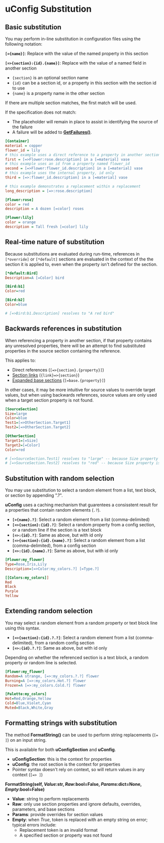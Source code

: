 # uConfig Substitution

## Basic substitution

You may perform in-line substitution in configuration files using the following notation:

**`[={name}]`**: Replace with the value of the named property in this section

**`[=>{section}:{id}.{name}]`**: Replace with the value of a named field in another section
- `{section}` is an optional section name
- `{id}` can be a section id, or a property in this section with the section id to use
- `{name}` is a property name in the other section

If there are multiple section matches, the first match will be used.

If the specification does not match:
- The placeholder will remain in place to assist in identifying the source of the failure
- A failure will be added to [**GetFailures()**](config_troubles.md#error-access).

```ini
[Container]
material = copper
flower_id = lily
# this example uses a direct reference to a property in another section
first = [=>Flower:rose.description] in a [=material] vase
# this example uses an id from a property named flower_id
second = [=>Flower:flower_id.description] in a [=material] vase
# this example uses the internal property, id only
third = [=>:flower_id.description] in a [=material] vase

# this example demonstrates a replacement within a replacement
long_description = [=>:rose.description]

[Flower:rose]
color = red
description = A dozen [=color] roses

[Flower:lily]
color = orange
description = Tall fresh [=color] lily
```

## Real-time nature of substitution

Because substitutions are evaluated during run-time, references in `[*override]` or `[*default]` sections are evaluated in the context of the the section it is applied to, even when the property isn't defined for the section.

```ini
[*default:Bird]
Description=A [=Color] bird

[Bird:b1]
Color=red

[Bird:b2]
Color=blue

# [=>Bird:b1.Description] resolves to "A red bird"
```

## Backwards references in substitution

When referencing a property in another section, if that property contains any unresolved properties, there will be an attempt to find substituted properties in the source section containing the reference.

This applies to:
- Direct references (`[=>{section}.{property}]`)
- [Section links](config_slinks.md) (`{link}=>{section}`)
- [Expanded base sections](config_expansion.md) (`[=base.{property}]`)

In other cases, it may be more intuitive for source values to override target values, but when using backwards references, source values are only used when a target section property is not found.

```ini
[SourceSection]
Size=large
Color=blue
Test1=[=>OtherSection.Target1]
Test2=[=>OtherSection.Target2]

[OtherSection]
Target1=[=Size]
Target2=[=Color]
Color=red

# [=>SourceSection.Test1] resolves to "large" -- because Size property is not in target, so the source is used
# [=>SourceSection.Test2] resolves to "red" -- because Size property is in target
```

## Substitution with random selection

You may use substitution to select a random element from a list, text block, or section by appending ".?".

**uConfig** uses a caching mechanism that guarentees a consisstent result for a properties that contain random elements (`.?`).

- **`[={name}.?]`**: Select a random element from a list (comma-delimited)
- **`[=>{section}:{id}.?]`**: Select a random property from a config section, or a random line if the section is a text block
- **`[=>:{id}.?]`**: Same as above, but with id only
- **`[=>{section}:{id}.{name}.?]`**: Select a random element from a list (comma-delimited), from a config section
- **`[=>:{id}.{name}.?]`**: Same as above, but with id only

```ini
[Flower:my_flower]
Type=Rose,Iris,Lily
Description=[=>Color:my_colors.?] [=Type.?]

[[Colors:my_colors]]
Red
Black
Purple
Yellow
```

## Extending random selection

You may select a random element from a random property or text block line using this syntax.

- **`[=>{section}:{id}.?.?]`**: Select a random element from a list (comma-delimited), from a random config section
- **`[=>:{id}.?.?]`**: Same as above, but with id only

Depending on whether the referenced section is a text block, a random property or random line is selected.

```ini
[Flower:my_flower]
Random=A strange, [=>:my_colors.?.?] flower
Burning=A [=>:my_colors.Hot.?] flower
Frozen=A [=>:my_colors.Cold.?] flower

[Palette:my_colors]
Hot=Red,Orange,Yellow
Cold=Blue,Violet,Cyan
Muted=Black,White,Gray
```

## Formatting strings with substitution

The method **FormatString()** can be used to perform string replacements (`[= ]`) on an input string.

This is available for both **uConfigSection** and **uConfig**.
- **uConfigSection**: this is the context for properties
- **uConfig**: the root section is the context for properties
- Pointer syntax doesn't rely on context, so will return values in any context (`[=> ]`)

**FormatString(self, *Value*:str, *Raw*:bool=False, *Params*:dict=None, *Empty*:bool=False)**
- **Value**: string to perform replacements
- **Raw**: only use section properties and ignore defaults, overrides, parameters, and base sections
- **Params**: provide overrides for section values
- **Empty**: when *True*, token is replaced with an empty string on error; typical errors include:
  - Replacement token is an invalid format
  - A specified section or property was not found
